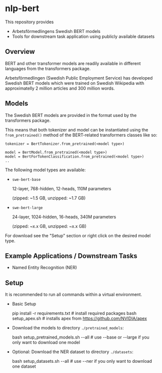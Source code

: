 # nlp-bert

This repository provides 

- Arbetsförmedlingens Swedish BERT models
- Tools for downstream task application using publicly available datasets


## Overview

BERT and other transformer models are readily available in different
languages from the transformers package. 

Arbetsförmedlingen (Swedish Public Employment Service) has developed 
Swedish BERT models which were trained on Swedish Wikipedia with approximatelly 2 million articles and 300 million words.

## Models

The Swedish BERT models are provided in the format used by the transformers package. 

This means that both tokenizer and model can be instantiated using the `from_pretrained()` method 
of the BERT-related transformers classes like so:

    tokenizer = BertTokenizer.from_pretrained(<model type>)
    
    model = BertModel.from_pretrained(<model type>)
    model = BertForTokenClassification.from_pretrained(<model type>) 
    ..


The following model types are available:
- `swe-bert-base`

    12-layer, 768-hidden, 12-heads, 110M parameters
     
    (zipped: ~1.5 GB, unzipped: ~1.7 GB)
- `swe-bert-large`

    24-layer, 1024-hidden, 16-heads, 340M parameters
    
    (zipped: ~x.x GB, unzipped: ~x.x GB)
    
For download see the "Setup" section or right click on the desired model type.

## Example Applications / Downstream Tasks

- Named Entity Recognition (NER)


## Setup

It is recommended to run all commands within a virtual environment.

- Basic Setup


    pip install -r requirements.txt  # install required packages
    bash setup_apex.sh               # installs apex from https://github.com/NVIDIA/apex
    
        
- Download the models to directory `./pretrained_models`:


    bash setup_pretrained_models.sh --all          # use --base or --large if you only want to download one model
    
    
- Optional: Download the NER dataset to directory `./datasets`:


    bash setup_datasets.sh --all                   # use --ner if you only want to download one dataset

